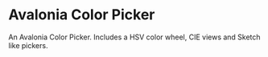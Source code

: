 # Avalonia Color Picker
An Avalonia Color Picker. Includes a HSV color wheel, CIE views and Sketch like pickers. 
